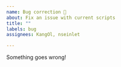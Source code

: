 ```yaml
---
name: Bug correction 🐛
about: Fix an issue with current scripts
title: ""
labels: bug
assignees: KangOl, nseinlet

---
```



Something goes wrong!
